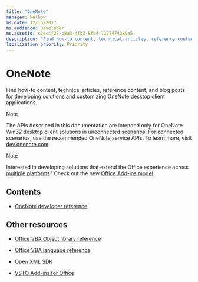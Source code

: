 ```yaml
---
title: "OneNote"
manager: kelbow
ms.date: 12/13/2017
ms.audience: Developer
ms.assetid: c3eccf27-c8a3-4fb3-8fb4-7177474389a5
description: "Find how-to content, technical articles, reference content, and blog posts for developing solutions and customizing OneNote desktop client applications."
localization_priority: Priority
---
```


# OneNote

Find how-to content, technical articles, reference content, and blog posts for developing solutions and customizing OneNote desktop client applications.
  
> [!NOTE]
> The APIs described in this documentation are intended only for OneNote Win32 desktop client solutions in unconnected scenarios. For connected scenarios, use the recommended OneNote service APIs. To learn more, visit [dev.onenote.com](https://dev.onenote.com/). 
  
> [!NOTE]
> Interested in developing solutions that extend the Office experience across [multiple platforms](https://docs.microsoft.com/office/dev/add-ins/overview/office-add-in-availability)? Check out the new [Office Add-ins model](https://docs.microsoft.com/office/dev/add-ins/overview/office-add-ins).  
  
## Contents
  
- [OneNote developer reference](onenote-developer-reference.md)
   
## Other resources
  
- [Office VBA Object library reference](https://docs.microsoft.com/office/vba/api/overview/library-reference)
  
- [Office VBA language reference](https://docs.microsoft.com/office/vba/api/overview/language-reference)
  
- [Open XML SDK](https://docs.microsoft.com/office/open-xml/open-xml-sdk)
  
- [VSTO Add-ins for Office](https://docs.microsoft.com/visualstudio/vsto/create-vsto-add-ins-for-office-by-using-visual-studio?view=vs-2017)
  

